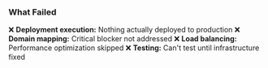 ### What Failed

❌ **Deployment execution:** Nothing actually deployed to production
❌ **Domain mapping:** Critical blocker not addressed
❌ **Load balancing:** Performance optimization skipped
❌ **Testing:** Can't test until infrastructure fixed
